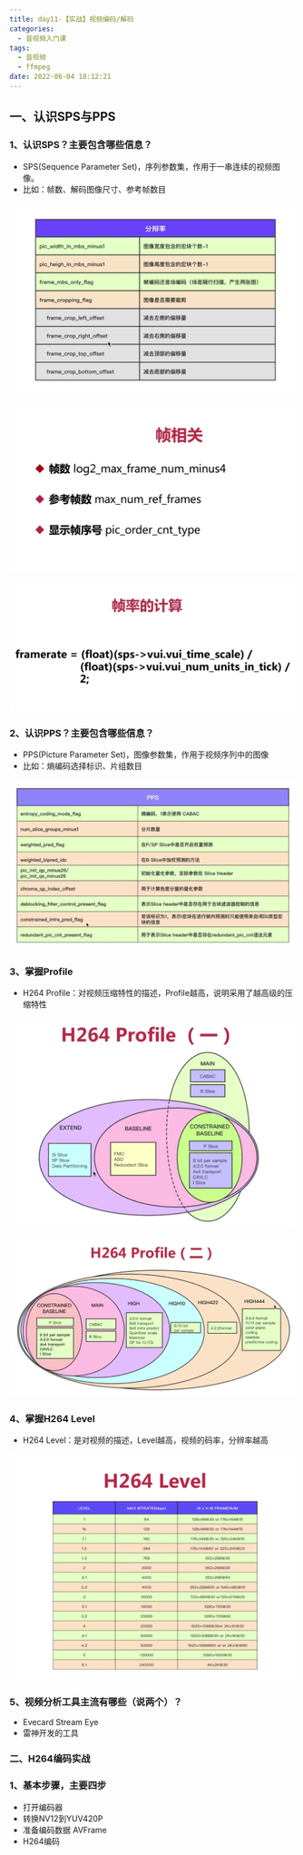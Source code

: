 ```yaml
---
title: day11-【实战】视频编码/解码
categories:
  - 音视频入门课
tags:
  - 音视频
  - ffmpeg
date: 2022-06-04 18:12:21
---
```




## 一、认识SPS与PPS



### 1、认识SPS？主要包含哪些信息？

- SPS(Sequence Parameter Set)，序列参数集，作用于一串连续的视频图像。
- 比如：帧数、解码图像尺寸、参考帧数目

![](day11视频编解码实战/image-20220604191831321.png)

![](day11视频编解码实战/image-20220604191854932.png)

![](day11视频编解码实战/image-20220604195729151.png)

### 2、认识PPS？主要包含哪些信息？

- PPS(Picture Parameter Set)，图像参数集，作用于视频序列中的图像
- 比如：熵编码选择标识、片组数目



![](day11视频编解码实战/image-20220604191808115.png)



### 3、掌握Profile

- H264 Profile：对视频压缩特性的描述，Profile越高，说明采用了越高级的压缩特性



![image-20220604195557564](day11视频编解码实战/image-20220604195557564.png)

![image-20220604195603752](day11视频编解码实战/image-20220604195603752.png)

### 4、掌握H264 Level

- H264 Level：是对视频的描述，Level越高，视频的码率，分辨率越高



![image-20220604195655374](day11视频编解码实战/image-20220604195655374.png)

### 5、视频分析工具主流有哪些（说两个）？

- Evecard Stream Eye
- 雷神开发的工具



### 二、H264编码实战

### 1、基本步骤，主要四步

- 打开编码器
- 转换NV12到YUV420P
- 准备编码数据 AVFrame
- H264编码



